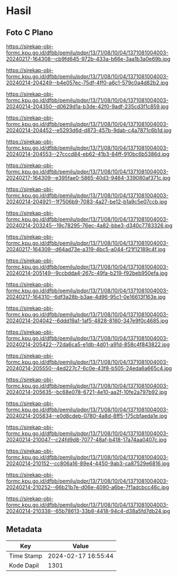 # Hasil

## Foto C Plano

https://sirekap-obj-formc.kpu.go.id/dfbb/pemilu/pdpr/13/71/08/10/04/1371081004003-20240217-164308--cb9fd645-972b-433a-b66e-3aa1b3a0e69b.jpg

https://sirekap-obj-formc.kpu.go.id/dfbb/pemilu/pdpr/13/71/08/10/04/1371081004003-20240214-204249--b4e057ec-75df-4ff0-a6c1-579c0a4d82b2.jpg

https://sirekap-obj-formc.kpu.go.id/dfbb/pemilu/pdpr/13/71/08/10/04/1371081004003-20240214-204350--d0629d1a-b3de-42f0-9adf-235cd3f1c859.jpg

https://sirekap-obj-formc.kpu.go.id/dfbb/pemilu/pdpr/13/71/08/10/04/1371081004003-20240214-204452--e5293d6d-d873-457b-9dab-c4a7871c6b1d.jpg

https://sirekap-obj-formc.kpu.go.id/dfbb/pemilu/pdpr/13/71/08/10/04/1371081004003-20240214-204553--27cccd84-eb62-41b3-84ff-910bc6b5386d.jpg

https://sirekap-obj-formc.kpu.go.id/dfbb/pemilu/pdpr/13/71/08/10/04/1371081004003-20240217-164309--e395fae0-5865-40d3-9464-339080af371c.jpg

https://sirekap-obj-formc.kpu.go.id/dfbb/pemilu/pdpr/13/71/08/10/04/1371081004003-20240214-204921--1f7506b9-7083-4a27-be12-b1a9c5e07ccb.jpg

https://sirekap-obj-formc.kpu.go.id/dfbb/pemilu/pdpr/13/71/08/10/04/1371081004003-20240214-203245--19c78295-76ec-4a82-bbe3-d340c7783326.jpg

https://sirekap-obj-formc.kpu.go.id/dfbb/pemilu/pdpr/13/71/08/10/04/1371081004003-20240217-164309--d64ad73e-a319-4bc5-a044-f21f12189c4f.jpg

https://sirekap-obj-formc.kpu.go.id/dfbb/pemilu/pdpr/13/71/08/10/04/1371081004003-20240214-205149--9ccbdda4-267c-49fa-b219-f92beb950efa.jpg

https://sirekap-obj-formc.kpu.go.id/dfbb/pemilu/pdpr/13/71/08/10/04/1371081004003-20240217-164310--6df3a28b-b3ae-4d96-95c1-0e16613f163e.jpg

https://sirekap-obj-formc.kpu.go.id/dfbb/pemilu/pdpr/13/71/08/10/04/1371081004003-20240214-204042--6ddd19a1-1af5-4828-8160-347e9f0c4685.jpg

https://sirekap-obj-formc.kpu.go.id/dfbb/pemilu/pdpr/13/71/08/10/04/1371081004003-20240214-205422--72da6ca5-e1db-4d01-a91d-858c4f843822.jpg

https://sirekap-obj-formc.kpu.go.id/dfbb/pemilu/pdpr/13/71/08/10/04/1371081004003-20240214-205550--4ed227c7-6c0e-43f8-b505-24eda6a665c4.jpg

https://sirekap-obj-formc.kpu.go.id/dfbb/pemilu/pdpr/13/71/08/10/04/1371081004003-20240214-205635--bc68e078-6721-4e10-aa2f-10fe2a797b92.jpg

https://sirekap-obj-formc.kpu.go.id/dfbb/pemilu/pdpr/13/71/08/10/04/1371081004003-20240214-205834--e0d8cdeb-0780-4a8d-8ff5-175cbfaeda1e.jpg

https://sirekap-obj-formc.kpu.go.id/dfbb/pemilu/pdpr/13/71/08/10/04/1371081004003-20240214-210047--c24fd9d8-7077-48af-b418-17a74aa0407c.jpg

https://sirekap-obj-formc.kpu.go.id/dfbb/pemilu/pdpr/13/71/08/10/04/1371081004003-20240214-210152--cc806a16-89e4-4450-9ab3-ca87529e6816.jpg

https://sirekap-obj-formc.kpu.go.id/dfbb/pemilu/pdpr/13/71/08/10/04/1371081004003-20240214-210252--66b21b7e-d06e-4090-a6be-7f1adcbcc46c.jpg

https://sirekap-obj-formc.kpu.go.id/dfbb/pemilu/pdpr/13/71/08/10/04/1371081004003-20240214-210338--65b78613-33b8-4418-94c4-d38a5fd7db24.jpg


## Metadata

| Key        | Value               |
| ---------- | ------------------- |
| Time Stamp | 2024-02-17 16:55:44 |
| Kode Dapil | 1301                |



